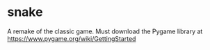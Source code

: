 # snake
A remake of the classic game. Must download the Pygame library at https://www.pygame.org/wiki/GettingStarted
